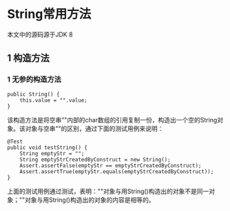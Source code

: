 # String常用方法
  本文中的源码源于JDK 8
## 1 构造方法
### 1 无参的构造方法
    public String() {
        this.value = "".value;
    }
  该构造方法是将空串""内部的char数组的引用复制一份，构造出一个空的String对象。该对象与空串""的区别，通过下面的测试用例来说明：

    @Test
    public void testString() {
        String emptyStr = "";
        String emptyStrCreatedByConstruct = new String();
        Assert.assertFalse(emptyStr == emptyStrCreatedByConstruct);
        Assert.assertTrue(emptyStr.equals(emptyStrCreatedByConstruct));
    }

  上面的测试用例通过测试，表明：""对象与用String()构造出的对象不是同一对象；""对象与用String()构造出的对象的内容是相等的。
###
